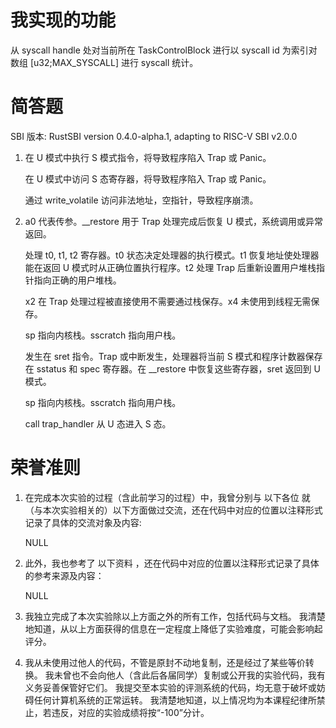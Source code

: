 # 我实现的功能

从 syscall handle 处对当前所在 TaskControlBlock 进行以 syscall id 为索引对数组 [u32;MAX_SYSCALL] 进行 syscall 统计。

# 简答题

SBI 版本: RustSBI version 0.4.0-alpha.1, adapting to RISC-V SBI v2.0.0

1. 
    在 U 模式中执行 S 模式指令，将导致程序陷入 Trap 或 Panic。

    在 U 模式中访问 S 态寄存器，将导致程序陷入 Trap 或 Panic。

    通过 write_volatile 访问非法地址，空指针，导致程序崩溃。

2. 
    a0 代表传参。__restore 用于 Trap 处理完成后恢复 U 模式，系统调用或异常返回。
    
    处理 t0, t1, t2 寄存器。t0 状态决定处理器的执行模式。t1 恢复地址使处理器能在返回 U 模式时从正确位置执行程序。t2 处理 Trap 后重新设置用户堆栈指针指向正确的用户堆栈。

    x2 在 Trap 处理过程被直接使用不需要通过栈保存。x4 未使用到线程无需保存。
    
    sp 指向内核栈。sscratch 指向用户栈。

    发生在 sret 指令。Trap 或中断发生，处理器将当前 S 模式和程序计数器保存在 sstatus 和 spec 寄存器。在 __restore 中恢复这些寄存器，sret 返回到 U 模式。

    sp 指向内核栈。sscratch 指向用户栈。

    call trap_handler 从 U 态进入 S 态。



# 荣誉准则

1. 在完成本次实验的过程（含此前学习的过程）中，我曾分别与 以下各位 就（与本次实验相关的）以下方面做过交流，还在代码中对应的位置以注释形式记录了具体的交流对象及内容:

    NULL

2. 此外，我也参考了 以下资料 ，还在代码中对应的位置以注释形式记录了具体的参考来源及内容：

    NULL

3. 我独立完成了本次实验除以上方面之外的所有工作，包括代码与文档。 我清楚地知道，从以上方面获得的信息在一定程度上降低了实验难度，可能会影响起评分。

4. 我从未使用过他人的代码，不管是原封不动地复制，还是经过了某些等价转换。 我未曾也不会向他人（含此后各届同学）复制或公开我的实验代码，我有义务妥善保管好它们。 我提交至本实验的评测系统的代码，均无意于破坏或妨碍任何计算机系统的正常运转。 我清楚地知道，以上情况均为本课程纪律所禁止，若违反，对应的实验成绩将按“-100”分计。